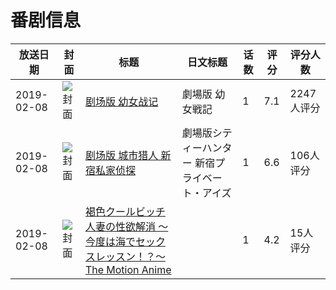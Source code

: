 # 番剧信息

|放送日期|封面|标题|日文标题|话数|评分|评分人数|
|---|---|---|---|---|---|---|
|2019-02-08|![封面](https://lain.bgm.tv/pic/cover/c/e4/0d/234771_MfZ1O.jpg)|[剧场版 幼女战记](https://bangumi.tv/subject/234771)|劇場版 幼女戦記|1|7.1|2247人评分|
|2019-02-08|![封面](https://lain.bgm.tv/pic/cover/c/7c/29/240821_lh620.jpg)|[剧场版 城市猎人 新宿私家侦探](https://bangumi.tv/subject/240821)|劇場版シティーハンター 新宿プライベート・アイズ|1|6.6|106人评分|
|2019-02-08|![封面](https://bangumi.tv/img/no_icon_subject.png)|[褐色クールビッチ人妻の性欲解消 ～今度は海でセックスレッスン！？～ The Motion Anime](https://bangumi.tv/subject/300807)||1|4.2|15人评分|
